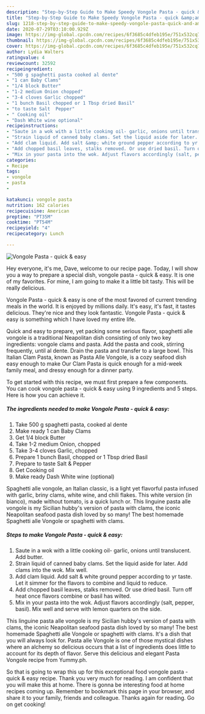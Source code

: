 ```yaml
---
description: "Step-by-Step Guide to Make Speedy Vongole Pasta - quick &amp;amp; easy"
title: "Step-by-Step Guide to Make Speedy Vongole Pasta - quick &amp;amp; easy"
slug: 1218-step-by-step-guide-to-make-speedy-vongole-pasta-quick-and-amp-easy
date: 2020-07-29T03:10:00.929Z
image: https://img-global.cpcdn.com/recipes/6f3685c4dfeb195e/751x532cq70/vongole-pasta-quick-easy-recipe-main-photo.jpg
thumbnail: https://img-global.cpcdn.com/recipes/6f3685c4dfeb195e/751x532cq70/vongole-pasta-quick-easy-recipe-main-photo.jpg
cover: https://img-global.cpcdn.com/recipes/6f3685c4dfeb195e/751x532cq70/vongole-pasta-quick-easy-recipe-main-photo.jpg
author: Lydia Walters
ratingvalue: 4
reviewcount: 32592
recipeingredient:
- "500 g spaghetti pasta cooked al dente"
- "1 can Baby Clams"
- "1/4 block Butter"
- "1-2 medium Onion chopped"
- "3-4 cloves Garlic chopped"
- "1 bunch Basil chopped or 1 Tbsp dried Basil"
- "to taste Salt  Pepper"
- " Cooking oil"
- "Dash White wine optional"
recipeinstructions:
- "Saute in a wok with a little cooking oil- garlic, onions until translucent. Add butter."
- "Strain liquid of canned baby clams. Set the liquid aside for later. Add clams into the wok. Mix well."
- "Add clam liquid. Add salt &amp; white ground pepper according to yr taste. Let it simmer for the flavors to combine and liquid to reduce."
- "Add chopped basil leaves, stalks removed. Or use dried basil. Turn off heat once flavors combine or basil has wilted."
- "Mix in your pasta into the wok. Adjust flavors accordingly (salt, pepper, basil). Mix well and serve with lemon quarters on the side."
categories:
- Recipe
tags:
- vongole
- pasta
- 

katakunci: vongole pasta  
nutrition: 162 calories
recipecuisine: American
preptime: "PT35M"
cooktime: "PT54M"
recipeyield: "4"
recipecategory: Lunch

---
```



![Vongole Pasta - quick &amp; easy](https://img-global.cpcdn.com/recipes/6f3685c4dfeb195e/751x532cq70/vongole-pasta-quick-easy-recipe-main-photo.jpg)

Hey everyone, it's me, Dave, welcome to our recipe page. Today, I will show you a way to prepare a special dish, vongole pasta - quick &amp; easy. It is one of my favorites. For mine, I am going to make it a little bit tasty. This will be really delicious.

Vongole Pasta - quick &amp; easy is one of the most favored of current trending meals in the world. It is enjoyed by millions daily. It's easy, it's fast, it tastes delicious. They're nice and they look fantastic. Vongole Pasta - quick &amp; easy is something which I have loved my entire life.

Quick and easy to prepare, yet packing some serious flavor, spaghetti alle vongole is a traditional Neapolitan dish consisting of only two key ingredients: vongole clams and pasta. Add the pasta and cook, stirring frequently, until al dente. Drain the pasta and transfer to a large bowl. This Italian Clam Pasta, known as Pasta Alle Vongole, is a cozy seafood dish easy enough to make Our Clam Pasta is quick enough for a mid-week family meal, and dressy enough for a dinner party.


To get started with this recipe, we must first prepare a few components. You can cook vongole pasta - quick &amp; easy using 9 ingredients and 5 steps. Here is how you can achieve it.

<!--inarticleads1-->

##### The ingredients needed to make Vongole Pasta - quick &amp; easy:

1. Take 500 g spaghetti pasta, cooked al dente
1. Make ready 1 can Baby Clams
1. Get 1/4 block Butter
1. Take 1-2 medium Onion, chopped
1. Take 3-4 cloves Garlic, chopped
1. Prepare 1 bunch Basil, chopped or 1 Tbsp dried Basil
1. Prepare to taste Salt &amp; Pepper
1. Get  Cooking oil
1. Make ready Dash White wine (optional)


Spaghetti alle vongole, an Italian classic, is a light yet flavorful pasta infused with garlic, briny clams, white wine, and chili flakes. This white version (in bianco), made without tomato, is a quick lunch or. This linguine pasta alle vongole is my Sicilian hubby&#39;s version of pasta with clams, the iconic Neapolitan seafood pasta dish loved by so many! The best homemade Spaghetti alle Vongole or spaghetti with clams. 

<!--inarticleads2-->

##### Steps to make Vongole Pasta - quick &amp; easy:

1. Saute in a wok with a little cooking oil- garlic, onions until translucent. Add butter.
1. Strain liquid of canned baby clams. Set the liquid aside for later. Add clams into the wok. Mix well.
1. Add clam liquid. Add salt &amp; white ground pepper according to yr taste. Let it simmer for the flavors to combine and liquid to reduce.
1. Add chopped basil leaves, stalks removed. Or use dried basil. Turn off heat once flavors combine or basil has wilted.
1. Mix in your pasta into the wok. Adjust flavors accordingly (salt, pepper, basil). Mix well and serve with lemon quarters on the side.


This linguine pasta alle vongole is my Sicilian hubby&#39;s version of pasta with clams, the iconic Neapolitan seafood pasta dish loved by so many! The best homemade Spaghetti alle Vongole or spaghetti with clams. It&#39;s a dish that you will always look for. Pasta alle Vongole is one of those mystical dishes where an alchemy so delicious occurs that a list of ingredients does little to account for its depth of flavor. Serve this delicious and elegant Pasta Vongole recipe from Yummy.ph. 

So that is going to wrap this up for this exceptional food vongole pasta - quick &amp; easy recipe. Thank you very much for reading. I am confident that you will make this at home. There is gonna be interesting food at home recipes coming up. Remember to bookmark this page in your browser, and share it to your family, friends and colleague. Thanks again for reading. Go on get cooking!
